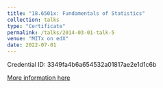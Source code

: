```yaml
---
title: "18.6501x: Fundamentals of Statistics"
collection: talks
type: "Certificate"
permalink: /talks/2014-03-01-talk-5
venue: "MITx on edX"
date: 2022-07-01
---
```


Credential ID: 3349fa4b6a654532a01817ae2e1d1c6b

[More information here](https://courses.edx.org/certificates/3349fa4b6a654532a01817ae2e1d1c6b)